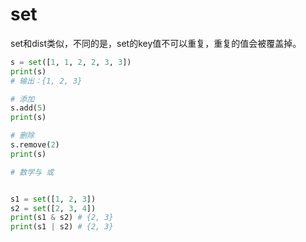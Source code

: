 # set  

set和dist类似，不同的是，set的key值不可以重复，重复的值会被覆盖掉。


```py
s = set([1, 1, 2, 2, 3, 3])
print(s)
# 输出：{1, 2, 3}

# 添加
s.add(5)
print(s)

# 删除
s.remove(2)
print(s)

# 数学与 或


s1 = set([1, 2, 3])
s2 = set([2, 3, 4])
print(s1 & s2) # {2, 3}
print(s1 | s2) # {2, 3}

```